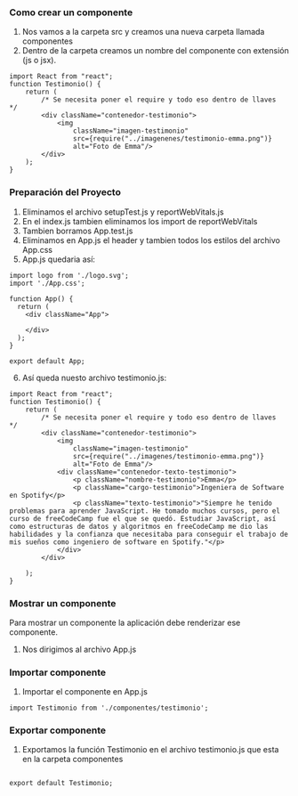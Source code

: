 
### Como crear un componente
1. Nos vamos a la carpeta src y creamos una nueva carpeta llamada componentes
2. Dentro de la carpeta creamos un nombre del componente con extensión (js o jsx).

```
import React from "react";
function Testimonio() {
	return (
		/* Se necesita poner el require y todo eso dentro de llaves  */
		<div className="contenedor-testimonio">
			<img 
				className="imagen-testimonio" 
				src={require("../imagenenes/testimonio-emma.png")}
				alt="Foto de Emma"/> 
		</div>
	);
}
```

### Preparación del Proyecto
1. Eliminamos el archivo setupTest.js y reportWebVitals.js
2. En el index.js tambien eliminamos los import  de reportWebVitals
3. Tambien borramos App.test.js
4. Eliminamos en App.js el header y tambien todos los estilos del archivo App.css
5. App.js quedaria así: 
```
import logo from './logo.svg';
import './App.css';

function App() {
  return (
    <div className="App">
      
    </div>
  );
}

export default App;
```
6. Así queda nuesto archivo testimonio.js: 
```
import React from "react";
function Testimonio() {
	return (
		/* Se necesita poner el require y todo eso dentro de llaves  */
		<div className="contenedor-testimonio">
			<img 
				className="imagen-testimonio" 
				src={require("../imagenes/testimonio-emma.png")}
				alt="Foto de Emma"/> 
			<div className="contenedor-texto-testimonio">
				<p className="nombre-testimonio">Emma</p>
				<p className="cargo-testimonio">Ingeniera de Software en Spotify</p>
				<p className="texto-testimonio">"Siempre he tenido problemas para aprender JavaScript. He tomado muchos cursos, pero el curso de freeCodeCamp fue el que se quedó. Estudiar JavaScript, así como estructuras de datos y algoritmos en freeCodeCamp me dio las habilidades y la confianza que necesitaba para conseguir el trabajo de mis sueños como ingeniero de software en Spotify."</p>
			</div>
		</div>
		
	);
}
```

### Mostrar un componente

Para mostrar un componente la aplicación debe renderizar ese componente.

1. Nos dirigimos al archivo App.js 

### Importar componente
1. Importar el componente en App.js 

```
import Testimonio from './componentes/testimonio';

```
### Exportar componente
1. Exportamos la función Testimonio en el archivo testimonio.js que esta en la carpeta componentes
   
```

export default Testimonio;
```